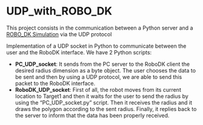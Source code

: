 # UDP_with_ROBO_DK
This project consists in the communication between a Python server and a [ROBO_DK Simulation](https://robodk.com/) via the UDP protocol

Implementation of a UDP socket in Python to communicate between the user and the RoboDK interface. We have 2 Python scripts:
- **PC_UDP_socket**: It sends from the PC server to the RoboDK client the desired radius dimension as a byte object. The user chooses the data to be sent and then by using a UDP protocol, we are able to send this packet to the RoboDK interface.
- **RoboDK_UDP_socket**: First of all, the robot moves from its current location to Target1 and then it waits for the user to send the radius by using the “PC_UDP_socket.py” script. Then it receives the radius and it draws the polygon according to the sent radius. Finally, it replies back to the server to inform that the data has been properly received.

